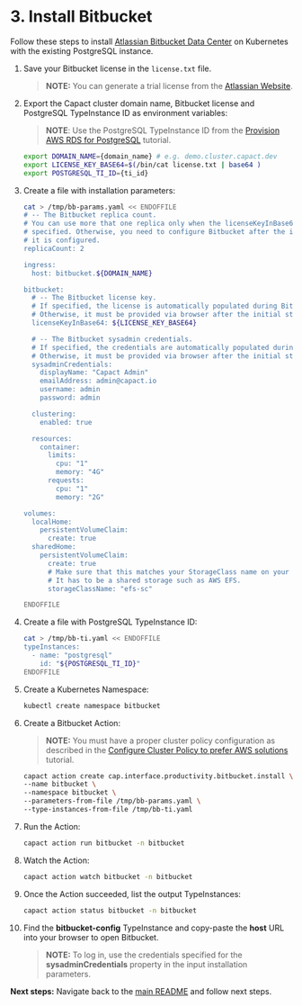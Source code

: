 # 3. Install Bitbucket

Follow these steps to install [Atlassian Bitbucket Data Center](../../../och-content/interface/productivity/bitbucket/install.yaml) on Kubernetes with the existing PostgreSQL instance.

1. Save your Bitbucket license in the `license.txt` file.

    >**NOTE:** You can generate a trial license from the [Atlassian Website](https://my.atlassian.com/license/evaluation).

1. Export the Capact cluster domain name, Bitbucket license and PostgreSQL TypeInstance ID as environment variables:

    >**NOTE**: Use the PostgreSQL TypeInstance ID from the [Provision AWS RDS for PostgreSQL](./2-aws-rds-provisioning.md) tutorial.

   ```bash
   export DOMAIN_NAME={domain_name} # e.g. demo.cluster.capact.dev
   export LICENSE_KEY_BASE64=$(/bin/cat license.txt | base64 )
   export POSTGRESQL_TI_ID={ti_id} 
   ``` 

1. Create a file with installation parameters:

    ```bash
    cat > /tmp/bb-params.yaml << ENDOFFILE
    # -- The Bitbucket replica count.
    # You can use more that one replica only when the licenseKeyInBase64 and sysadminCredentials are
    # specified. Otherwise, you need to configure Bitbucket after the initial startup and scale it up after
    # it is configured. 
    replicaCount: 2
    
    ingress:
      host: bitbucket.${DOMAIN_NAME}
    
    bitbucket:
      # -- The Bitbucket license key.
      # If specified, the license is automatically populated during Bitbucket setup.
      # Otherwise, it must be provided via browser after the initial startup.
      licenseKeyInBase64: ${LICENSE_KEY_BASE64}
   
      # -- The Bitbucket sysadmin credentials.
      # If specified, the credentials are automatically populated during Bitbucket setup.
      # Otherwise, it must be provided via browser after the initial startup.
      sysadminCredentials:
        displayName: "Capact Admin"
        emailAddress: admin@capact.io
        username: admin
        password: admin

      clustering:
        enabled: true
    
      resources:
        container:
          limits:
            cpu: "1"
            memory: "4G"
          requests:
            cpu: "1"
            memory: "2G"
   
    volumes:
      localHome:
        persistentVolumeClaim:
          create: true
      sharedHome:
        persistentVolumeClaim:
          create: true
          # Make sure that this matches your StorageClass name on your own K8s cluster.
          # It has to be a shared storage such as AWS EFS.
          storageClassName: "efs-sc"

    ENDOFFILE
    ```

2. Create a file with PostgreSQL TypeInstance ID:
 
    ```bash
    cat > /tmp/bb-ti.yaml << ENDOFFILE
    typeInstances:
      - name: "postgresql"
        id: "${POSTGRESQL_TI_ID}"
    ENDOFFILE
    ```

3. Create a Kubernetes Namespace:

    ```bash
    kubectl create namespace bitbucket
    ```

4. Create a Bitbucket Action:

    >**NOTE:** You must have a proper cluster policy configuration as described in the [Configure Cluster Policy to prefer AWS solutions](./1-cluster-policy-configuration.md) tutorial.
 
    ```bash
    capact action create cap.interface.productivity.bitbucket.install \
    --name bitbucket \
    --namespace bitbucket \
    --parameters-from-file /tmp/bb-params.yaml \
    --type-instances-from-file /tmp/bb-ti.yaml
    ```

5. Run the Action:

    ```bash
    capact action run bitbucket -n bitbucket
    ```

6. Watch the Action:

    ```bash
    capact action watch bitbucket -n bitbucket
    ```

7. Once the Action succeeded, list the output TypeInstances:

   ```bash
   capact action status bitbucket -n bitbucket
   ```

8. Find the **bitbucket-config** TypeInstance and copy-paste the **host** URL into your browser to open Bitbucket.
   
   >**NOTE:** To log in, use the credentials specified for the **sysadminCredentials** property in the input installation parameters. 

**Next steps:** Navigate back to the [main README](./README.md) and follow next steps.
